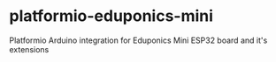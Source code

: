 # platformio-eduponics-mini

Platformio Arduino integration for Eduponics Mini ESP32 board and it's extensions
